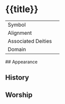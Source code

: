 # {{title}}

<table>
	<tr>
		<td>
			Symbol
		</td>
		<td>
		</td>
	</tr>
	<tr>
		<td>
			Alignment
		</td>
		<td>
		</td>
	</tr>
	<tr>
		<td>
			Associated Deities
		</td>
		<td>
		</td>
	</tr>
	<tr>
		<td>
			Domain
		</td>
		<td>
		</td>
	</tr>
</table>
## Appearance

## History

## Worship
